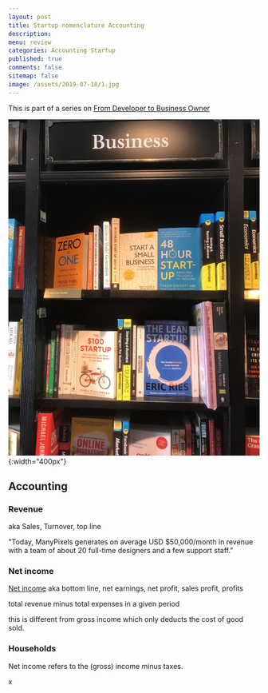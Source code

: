 ```yaml
---
layout: post
title: Startup nomenclature Accounting
description: 
menu: review
categories: Accounting Startup 
published: true 
comments: false
sitemap: false
image: /assets/2019-07-18/1.jpg
---
```

This is part of a series on [From Developer to Business Owner](/2019/06/20/From-Developer-to-Business-Owner-SaaS)  

![alt text](/assets/2019-07-18/1.jpg "Books"){:width="400px"}     
## Accounting

### Revenue
aka Sales, Turnover, top line

"Today, ManyPixels generates on average USD $50,000/month in revenue with a team of about 20 full-time designers and a few support staff."

### Net income 
[Net income](https://en.wikipedia.org/wiki/Net_income) aka bottom line, net earnings, net profit, sales profit, profits

total revenue minus total expenses in a given period  

this is different from gross income which only deducts the cost of good sold.  

### Households
Net income refers to the (gross) income minus taxes.

x





